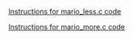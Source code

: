 [Instructions for mario_less.c code](https://cs50.harvard.edu/x/2020/psets/1/mario/less/)

[Instructions for mario_more.c code](https://cs50.harvard.edu/x/2020/psets/1/mario/more/)
